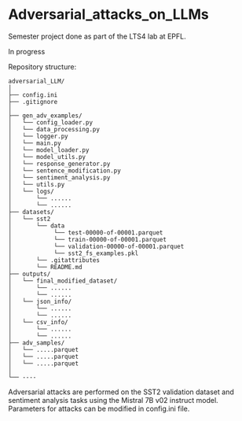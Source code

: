 # Adversarial_attacks_on_LLMs
Semester project done as part of the LTS4 lab at EPFL. 

In progress

Repository structure: 
````
adversarial_LLM/
│
├── config.ini
├── .gitignore
│
├── gen_adv_examples/
│   └── config_loader.py
│   └── data_processing.py
│   └── logger.py
│   └── main.py
│   └── model_loader.py
│   └── model_utils.py
│   └── response_generator.py
│   └── sentence_modification.py
│   └── sentiment_analysis.py
│   └── utils.py
│   └── logs/
│       └── ......
│       └── ......
├── datasets/
│   └── sst2
│       └── data
│            └── test-00000-of-00001.parquet
│            └── train-00000-of-00001.parquet
│            └── validation-00000-of-00001.parquet
│            └── sst2_fs_examples.pkl
│       └── .gitattributes
│       └── README.md
├── outputs/
│   └── final_modified_dataset/
│       └── ......
│       └── ......
│   └── json_info/
│       └── ......
│       └── ......
│   └── csv_info/
│       └── ......
│       └── ......
├── adv_samples/
│   └── .....parquet
│   └── .....parquet
│   └── .....parquet
│
└── ----
````
Adversarial attacks are performed on the SST2 validation dataset and sentiment analysis tasks using the Mistral 7B v02 instruct model. 
Parameters for attacks can be modified in config.ini file.
